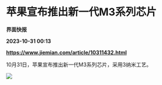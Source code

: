 # 苹果宣布推出新一代M3系列芯片
**界面快报**

**2023-10-31 00:13**

**https://www.jiemian.com/article/10311432.html**

10月31日，苹果宣布推出新一代M3系列芯片，采用3纳米工艺。

![](https://img3.jiemian.com/101/original/20231031/169871087311205900_a700xH.jpg)
